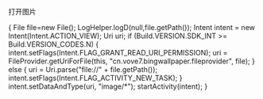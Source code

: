 
打开图片

{
    File file=new File();
    LogHelper.logD(null,file.getPath());
    Intent intent = new Intent(Intent.ACTION_VIEW);
    Uri uri;
    if (Build.VERSION.SDK_INT >= Build.VERSION_CODES.N) {
       intent.setFlags(Intent.FLAG_GRANT_READ_URI_PERMISSION);
       uri = FileProvider.getUriForFile(this,
               "cn.vove7.bingwallpaper.fileprovider", file);
    } else {
       uri = Uri.parse("file://" + file.getPath());
       intent.setFlags(Intent.FLAG_ACTIVITY_NEW_TASK);
    }
    intent.setDataAndType(uri, "image/*");
    startActivity(intent);
}